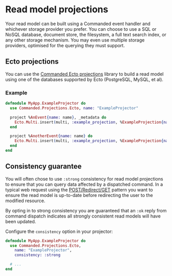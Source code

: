 # Read model projections

Your read model can be built using a Commanded event handler and whichever storage provider you prefer. You can choose to use a SQL or NoSQL database, document store, the filesystem, a full text search index, or any other storage mechanism. You may even use multiple storage providers, optimised for the querying they must support.

## Ecto projections

You can use the [Commanded Ecto projections](https://github.com/commanded/commanded-ecto-projections) library to build a read model using one of the databases supported by Ecto (PostgreSQL, MySQL, et al).

### Example

```elixir
defmodule MyApp.ExampleProjector do
  use Commanded.Projections.Ecto, name: "ExampleProjector"

  project %AnEvent{name: name}, _metadata do
    Ecto.Multi.insert(multi, :example_projection, %ExampleProjection{name: name})
  end

  project %AnotherEvent{name: name} do
    Ecto.Multi.insert(multi, :example_projection, %ExampleProjection{name: name})
  end
end
```

## Consistency guarantee

You will often chose to use `:strong` consistency for read model projections to ensure that you can query data affected by a dispatched command. In a typical web request using the [POST/Redirect/GET](https://en.wikipedia.org/wiki/Post/Redirect/Get) pattern you want to ensure the read model is up-to-date before redirecting the user to the modified resource.

By opting in to strong consistency you are guaranteed that an `:ok` reply from command dispatch indicates all strongly consistent read models will have been updated.

Configure the `consistency` option in your projector:

```elixir
defmodule MyApp.ExampleProjector do
  use Commanded.Projections.Ecto,
    name: "ExampleProjector",
    consistency: :strong

  # ...
end
```
